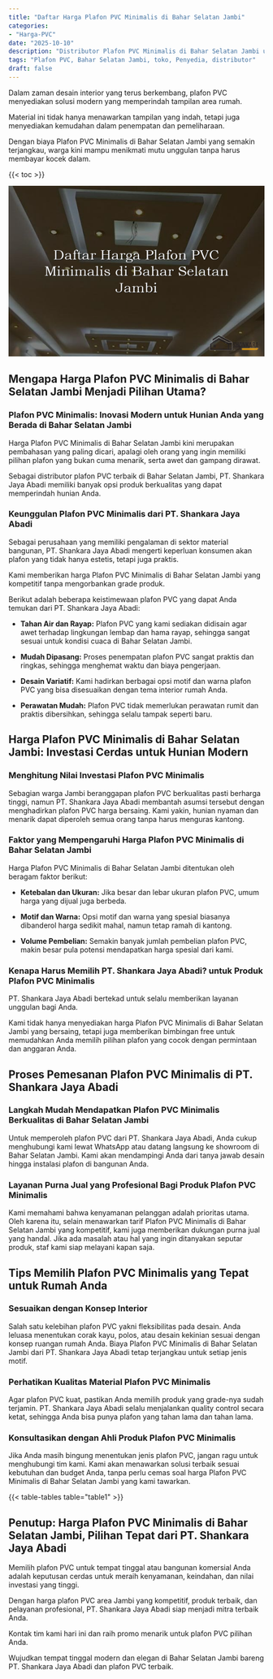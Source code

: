 ```yaml
---
title: "Daftar Harga Plafon PVC Minimalis di Bahar Selatan Jambi"
categories: 
- "Harga-PVC"
date: "2025-10-10"
description: "Distributor Plafon PVC Minimalis di Bahar Selatan Jambi untuk tempat tinggal, kantor, serta gerai. Produk berkualitas, variasi motif, warna modern, dengan servis penempatan dikerjakan oleh teknisi berpengalaman dan kepastian resmi!|Servis distribusi Plafon PVC Minimalis di Bahar Selatan Jambi untuk keperluan hunian, office, atau gerai, dengan produk berkualitas dan penempatan oleh tim berpengalaman serta jaminan resmi.|Alternatif Plafon PVC Minimalis di Bahar Selatan Jambi yang terpercaya bagi tempat tinggal, kantor, dan toko, bersama material berkualitas dan pemasangan oleh teknisi berpengalaman dan kepastian resmi.|Distribusi Plafon PVC Minimalis di Bahar Selatan Jambi untuk tempat tinggal, kantor, dan ritel, beserta produk berkualitas dan pemasangan dikerjakan oleh tim ahli, lengkap beserta garansi resmi.}"
tags: "Plafon PVC, Bahar Selatan Jambi, toko, Penyedia, distributor"
draft: false
---
```


Dalam zaman desain interior yang terus berkembang, plafon PVC menyediakan solusi modern yang memperindah tampilan area rumah.

Material ini tidak hanya menawarkan tampilan yang indah, tetapi juga menyediakan kemudahan dalam penempatan dan pemeliharaan.

Dengan biaya Plafon PVC Minimalis di Bahar Selatan Jambi yang semakin terjangkau, warga kini mampu menikmati mutu unggulan tanpa harus membayar kocek dalam.

{{< toc >}}

![Daftar Harga Plafon PVC Minimalis di Bahar Selatan Jambi](/images/Harga-PVC/Daftar-Harga-Plafon-PVC-Minimalis-di-Bahar-Selatan-Jambi.png)


## Mengapa Harga Plafon PVC Minimalis di Bahar Selatan Jambi Menjadi Pilihan Utama?

### Plafon PVC Minimalis: Inovasi Modern untuk Hunian Anda yang Berada di Bahar Selatan Jambi

Harga Plafon PVC Minimalis di Bahar Selatan Jambi kini merupakan pembahasan yang paling dicari, apalagi oleh orang yang ingin memiliki pilihan plafon yang bukan cuma menarik, serta awet dan gampang dirawat.

Sebagai distributor plafon PVC terbaik di Bahar Selatan Jambi, PT. Shankara Jaya Abadi memiliki banyak opsi produk berkualitas yang dapat memperindah hunian Anda.

### Keunggulan Plafon PVC Minimalis dari PT. Shankara Jaya Abadi

Sebagai perusahaan yang memiliki pengalaman di sektor material bangunan, PT. Shankara Jaya Abadi mengerti keperluan konsumen akan plafon yang tidak hanya estetis, tetapi juga praktis.

Kami memberikan harga Plafon PVC Minimalis di Bahar Selatan Jambi yang kompetitif tanpa mengorbankan grade produk.

Berikut adalah beberapa keistimewaan plafon PVC yang dapat Anda temukan dari PT. Shankara Jaya Abadi:

- **Tahan Air dan Rayap:** Plafon PVC yang kami sediakan didisain agar awet terhadap lingkungan lembap dan hama rayap, sehingga sangat sesuai untuk kondisi cuaca di Bahar Selatan Jambi.

- **Mudah Dipasang:** Proses penempatan plafon PVC sangat praktis dan ringkas, sehingga menghemat waktu dan biaya pengerjaan.

- **Desain Variatif:** Kami hadirkan berbagai opsi motif dan warna plafon PVC yang bisa disesuaikan dengan tema interior rumah Anda.

- **Perawatan Mudah:** Plafon PVC tidak memerlukan perawatan rumit dan praktis dibersihkan, sehingga selalu tampak seperti baru.

## Harga Plafon PVC Minimalis di Bahar Selatan Jambi: Investasi Cerdas untuk Hunian Modern

### Menghitung Nilai Investasi Plafon PVC Minimalis

Sebagian warga Jambi beranggapan plafon PVC berkualitas pasti berharga tinggi, namun PT. Shankara Jaya Abadi membantah asumsi tersebut dengan menghadirkan plafon PVC harga bersaing. Kami yakin, hunian nyaman dan menarik dapat diperoleh semua orang tanpa harus menguras kantong.

### Faktor yang Mempengaruhi Harga Plafon PVC Minimalis di Bahar Selatan Jambi

Harga Plafon PVC Minimalis di Bahar Selatan Jambi ditentukan oleh beragam faktor berikut:

- **Ketebalan dan Ukuran:** Jika besar dan lebar ukuran plafon PVC, umum harga yang dijual juga berbeda.

- **Motif dan Warna:** Opsi motif dan warna yang spesial biasanya dibanderol harga sedikit mahal, namun tetap ramah di kantong.

- **Volume Pembelian:** Semakin banyak jumlah pembelian plafon PVC, makin besar pula potensi mendapatkan harga spesial dari kami.

### Kenapa Harus Memilih PT. Shankara Jaya Abadi? untuk Produk Plafon PVC Minimalis

PT. Shankara Jaya Abadi bertekad untuk selalu memberikan layanan unggulan bagi Anda.

Kami tidak hanya menyediakan harga Plafon PVC Minimalis di Bahar Selatan Jambi yang bersaing, tetapi juga memberikan bimbingan free untuk memudahkan Anda memilih pilihan plafon yang cocok dengan permintaan dan anggaran Anda.

## Proses Pemesanan Plafon PVC Minimalis di PT. Shankara Jaya Abadi

### Langkah Mudah Mendapatkan Plafon PVC Minimalis Berkualitas di Bahar Selatan Jambi

Untuk memperoleh plafon PVC dari PT. Shankara Jaya Abadi, Anda cukup menghubungi kami lewat WhatsApp atau datang langsung ke showroom di Bahar Selatan Jambi. Kami akan mendampingi Anda dari tanya jawab desain hingga instalasi plafon di bangunan Anda.

### Layanan Purna Jual yang Profesional Bagi Produk Plafon PVC Minimalis

Kami memahami bahwa kenyamanan pelanggan adalah prioritas utama. Oleh karena itu, selain menawarkan tarif Plafon PVC Minimalis di Bahar Selatan Jambi yang kompetitif, kami juga memberikan dukungan purna jual yang handal. Jika ada masalah atau hal yang ingin ditanyakan seputar produk, staf kami siap melayani kapan saja.

## Tips Memilih Plafon PVC Minimalis yang Tepat untuk Rumah Anda

### Sesuaikan dengan Konsep Interior

Salah satu kelebihan plafon PVC yakni fleksibilitas pada desain. Anda leluasa menentukan corak kayu, polos, atau desain kekinian sesuai dengan konsep ruangan rumah Anda. Biaya Plafon PVC Minimalis di Bahar Selatan Jambi dari PT. Shankara Jaya Abadi tetap terjangkau untuk setiap jenis motif.

### Perhatikan Kualitas Material Plafon PVC Minimalis

Agar plafon PVC kuat, pastikan Anda memilih produk yang grade-nya sudah terjamin. PT. Shankara Jaya Abadi selalu menjalankan quality control secara ketat, sehingga Anda bisa punya plafon yang tahan lama dan tahan lama.

### Konsultasikan dengan Ahli Produk Plafon PVC Minimalis

Jika Anda masih bingung menentukan jenis plafon PVC, jangan ragu untuk menghubungi tim kami. Kami akan menawarkan solusi terbaik sesuai kebutuhan dan budget Anda, tanpa perlu cemas soal harga Plafon PVC Minimalis di Bahar Selatan Jambi yang kami tawarkan.

{{< table-tables table="table1" >}}

## Penutup: Harga Plafon PVC Minimalis di Bahar Selatan Jambi, Pilihan Tepat dari PT. Shankara Jaya Abadi

Memilih plafon PVC untuk tempat tinggal atau bangunan komersial Anda adalah keputusan cerdas untuk meraih kenyamanan, keindahan, dan nilai investasi yang tinggi.

Dengan harga plafon PVC area Jambi yang kompetitif, produk terbaik, dan pelayanan profesional, PT. Shankara Jaya Abadi siap menjadi mitra terbaik Anda.

Kontak tim kami hari ini dan raih promo menarik untuk plafon PVC pilihan Anda.

Wujudkan tempat tinggal modern dan elegan di Bahar Selatan Jambi bareng PT. Shankara Jaya Abadi dan plafon PVC terbaik.